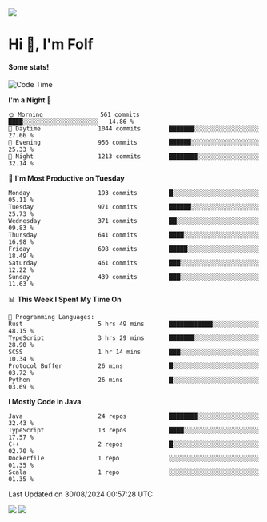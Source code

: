 <img src="https://komarev.com/ghpvc/?username=itsfolf"/>
<h1>Hi 👋, I'm Folf</h1>


#### Some stats!
<!--START_SECTION:waka-->
![Code Time](http://img.shields.io/badge/Code%20Time-2%2C286%20hrs%206%20mins-blue)

**I'm a Night 🦉** 

```text
🌞 Morning                561 commits         ████░░░░░░░░░░░░░░░░░░░░░   14.86 % 
🌆 Daytime                1044 commits        ███████░░░░░░░░░░░░░░░░░░   27.66 % 
🌃 Evening                956 commits         ██████░░░░░░░░░░░░░░░░░░░   25.33 % 
🌙 Night                  1213 commits        ████████░░░░░░░░░░░░░░░░░   32.14 % 
```
📅 **I'm Most Productive on Tuesday** 

```text
Monday                   193 commits         █░░░░░░░░░░░░░░░░░░░░░░░░   05.11 % 
Tuesday                  971 commits         ██████░░░░░░░░░░░░░░░░░░░   25.73 % 
Wednesday                371 commits         ██░░░░░░░░░░░░░░░░░░░░░░░   09.83 % 
Thursday                 641 commits         ████░░░░░░░░░░░░░░░░░░░░░   16.98 % 
Friday                   698 commits         █████░░░░░░░░░░░░░░░░░░░░   18.49 % 
Saturday                 461 commits         ███░░░░░░░░░░░░░░░░░░░░░░   12.22 % 
Sunday                   439 commits         ███░░░░░░░░░░░░░░░░░░░░░░   11.63 % 
```


📊 **This Week I Spent My Time On** 

```text
💬 Programming Languages: 
Rust                     5 hrs 49 mins       ████████████░░░░░░░░░░░░░   48.15 % 
TypeScript               3 hrs 29 mins       ███████░░░░░░░░░░░░░░░░░░   28.90 % 
SCSS                     1 hr 14 mins        ███░░░░░░░░░░░░░░░░░░░░░░   10.34 % 
Protocol Buffer          26 mins             █░░░░░░░░░░░░░░░░░░░░░░░░   03.72 % 
Python                   26 mins             █░░░░░░░░░░░░░░░░░░░░░░░░   03.69 % 
```

**I Mostly Code in Java** 

```text
Java                     24 repos            ████████░░░░░░░░░░░░░░░░░   32.43 % 
TypeScript               13 repos            ████░░░░░░░░░░░░░░░░░░░░░   17.57 % 
C++                      2 repos             █░░░░░░░░░░░░░░░░░░░░░░░░   02.70 % 
Dockerfile               1 repo              ░░░░░░░░░░░░░░░░░░░░░░░░░   01.35 % 
Scala                    1 repo              ░░░░░░░░░░░░░░░░░░░░░░░░░   01.35 % 
```




 Last Updated on 30/08/2024 00:57:28 UTC
<!--END_SECTION:waka-->
<a src="https://discord.com/users/1090088995976925305"><img src="https://lanyard-profile-readme.vercel.app/api/1090088995976925305"/></a></td> 
<img src="https://hit.yhype.me/github/profile?user_id=9268058"/>
